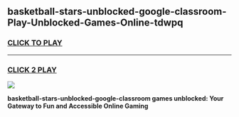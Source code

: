 
## basketball-stars-unblocked-google-classroom-Play-Unblocked-Games-Online-tdwpq
<h3>
<a href="https://premium76.site?title=basketball-stars-unblocked-google-classroom&ref=25A">CLICK TO PLAY</a></h3>
<hr>

<h3>
<a href="https://premium76.site?title=basketball-stars-unblocked-google-classroom&ref=25A">CLICK 2 PLAY</a>
  
</h3>

<a href="https://premium76.site?title=basketball-stars-unblocked-google-classroom&ref=25A"><img src="https://clearcache.store/games.png"></a>


**basketball-stars-unblocked-google-classroom games unblocked: Your Gateway to Fun and Accessible Online Gaming**
